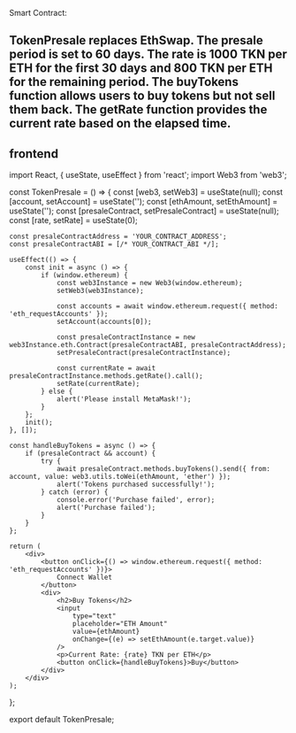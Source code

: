 Smart Contract:

TokenPresale replaces EthSwap.
The presale period is set to 60 days.
The rate is 1000 TKN per ETH for the first 30 days and 800 TKN per ETH for the remaining period.
The buyTokens function allows users to buy tokens but not sell them back.
The getRate function provides the current rate based on the elapsed time.
---
frontend
-----
import React, { useState, useEffect } from 'react';
import Web3 from 'web3';

const TokenPresale = () => {
    const [web3, setWeb3] = useState(null);
    const [account, setAccount] = useState('');
    const [ethAmount, setEthAmount] = useState('');
    const [presaleContract, setPresaleContract] = useState(null);
    const [rate, setRate] = useState(0);

    const presaleContractAddress = 'YOUR_CONTRACT_ADDRESS';
    const presaleContractABI = [/* YOUR_CONTRACT_ABI */];

    useEffect(() => {
        const init = async () => {
            if (window.ethereum) {
                const web3Instance = new Web3(window.ethereum);
                setWeb3(web3Instance);

                const accounts = await window.ethereum.request({ method: 'eth_requestAccounts' });
                setAccount(accounts[0]);

                const presaleContractInstance = new web3Instance.eth.Contract(presaleContractABI, presaleContractAddress);
                setPresaleContract(presaleContractInstance);

                const currentRate = await presaleContractInstance.methods.getRate().call();
                setRate(currentRate);
            } else {
                alert('Please install MetaMask!');
            }
        };
        init();
    }, []);

    const handleBuyTokens = async () => {
        if (presaleContract && account) {
            try {
                await presaleContract.methods.buyTokens().send({ from: account, value: web3.utils.toWei(ethAmount, 'ether') });
                alert('Tokens purchased successfully!');
            } catch (error) {
                console.error('Purchase failed', error);
                alert('Purchase failed');
            }
        }
    };

    return (
        <div>
            <button onClick={() => window.ethereum.request({ method: 'eth_requestAccounts' })}>
                Connect Wallet
            </button>
            <div>
                <h2>Buy Tokens</h2>
                <input
                    type="text"
                    placeholder="ETH Amount"
                    value={ethAmount}
                    onChange={(e) => setEthAmount(e.target.value)}
                />
                <p>Current Rate: {rate} TKN per ETH</p>
                <button onClick={handleBuyTokens}>Buy</button>
            </div>
        </div>
    );
};

export default TokenPresale;